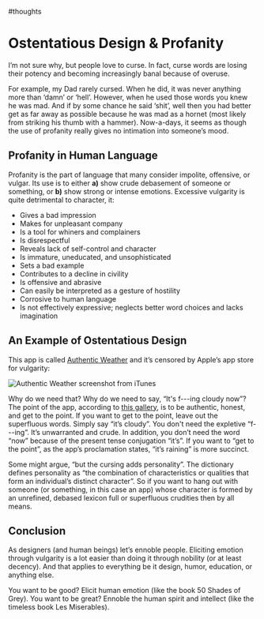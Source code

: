 #thoughts

# Ostentatious Design & Profanity

I’m not sure why, but people love to curse. In fact, curse words are losing their potency and becoming increasingly banal because of overuse.

For example, my Dad rarely cursed. When he did, it was never anything more than ‘damn’ or ‘hell’. However, when he used those words you knew he was mad. And if by some chance he said ‘shit’, well then you had better get as far away as possible because he was mad as a hornet (most likely from striking his thumb with a hammer). Now-a-days, it seems as though the use of profanity really gives no intimation into someone’s mood.

## Profanity in Human Language

Profanity is the part of language that many consider impolite, offensive, or vulgar. Its use is to either **a)** show crude debasement of someone or something, or **b)** show strong or intense emotions. Excessive vulgarity is quite detrimental to character, it:

- Gives a bad impression
- Makes for unpleasant company
- Is a tool for whiners and complainers
- Is disrespectful
- Reveals lack of self-control and character
- Is immature, uneducated, and unsophisticated
- Sets a bad example
- Contributes to a decline in civility
- Is offensive and abrasive
- Can easily be interpreted as a gesture of hostility
- Corrosive to human language
- Is not effectively expressive; neglects better word choices and lacks imagination

## An Example of Ostentatious Design

This app is called [Authentic Weather](http://www.authenticweather.com/) and it’s censored by Apple’s app store for vulgarity:

![Authentic Weather screenshot from iTunes](https://cdn.jim-nielsen.com/blog/2013/authentic-weather.jpg)

Why do we need that? Why do we need to say, “It's f---ing cloudy now”? The point of the app, according to [this gallery](http://www.behance.net/gallery/Authentic-Weather-for-iOS/10324571), is to be authentic, honest, and get to the point. If you want to get to the point, leave out the superfluous words. Simply say “it’s cloudy”. You don't need the expletive “f---ing”. It’s unwarranted and crude. In addition, you don’t need the word “now” because of the present tense conjugation “it’s”.  If you want to “get to the point”, as the app’s proclamation states, “it’s raining” is more succinct.

Some might argue, “but the cursing adds personality”. The dictionary defines personality as “the combination of characteristics or qualities that form an individual’s distinct character”. So if you want to hang out with someone (or something, in this case an app) whose character is formed by an unrefined, debased lexicon full or superfluous crudities then by all means.

## Conclusion

As designers (and human beings) let’s ennoble people. Eliciting emotion through vulgarity is a lot easier than doing it through nobility (or at least decency). And that applies to everything be it design, humor, education, or anything else.

You want to be good? Elicit human emotion (like the book 50 Shades of Grey). You want to be great? Ennoble the human spirit and intellect (like the timeless book Les Miserables).

